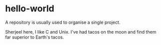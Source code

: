 # hello-world
A repository is usually used to organise a single project.


Sherjeel here, I like C and Unix.
I've had tacos on the moon and find them far superior to Earth's tacos.

